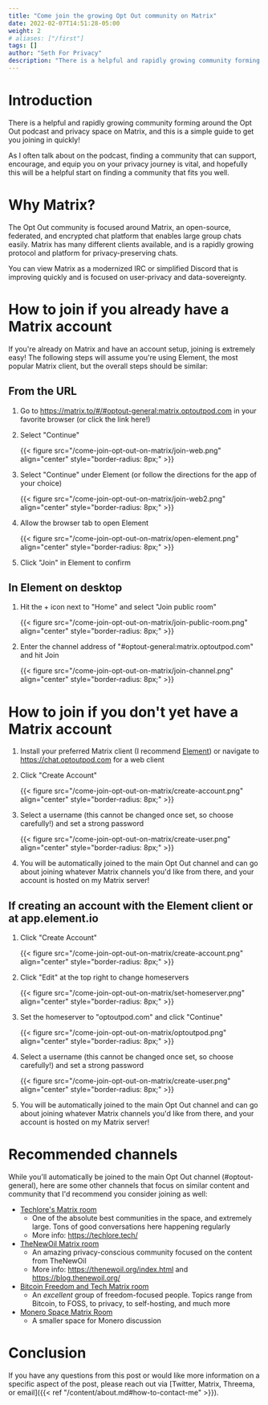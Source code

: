 ```yaml
---
title: "Come join the growing Opt Out community on Matrix"
date: 2022-02-07T14:51:28-05:00
weight: 2
# aliases: ["/first"]
tags: []
author: "Seth For Privacy"
description: "There is a helpful and rapidly growing community forming around the Opt Out podcast and privacy space on Matrix, and this is a simple guide to get you joining in quickly!"
---
```


# Introduction

There is a helpful and rapidly growing community forming around the Opt Out podcast and privacy space on Matrix, and this is a simple guide to get you joining in quickly!

As I often talk about on the podcast, finding a community that can support, encourage, and equip you on your privacy journey is vital, and hopefully this will be a helpful start on finding a community that fits you well.

# Why Matrix?

The Opt Out community is focused around Matrix, an open-source, federated, and encrypted chat platform that enables large group chats easily. Matrix has many different clients available, and is a rapidly growing protocol and platform for privacy-preserving chats.

You can view Matrix as a modernized IRC or simplified Discord that is improving quickly and is focused on user-privacy and data-sovereignty.

# How to join if you already have a Matrix account

If you're already on Matrix and have an account setup, joining is extremely easy! The following steps will assume you're using Element, the most popular Matrix client, but the overall steps should be similar:

## From the URL

1. Go to <https://matrix.to/#/#optout-general:matrix.optoutpod.com> in your favorite browser (or click the link here!)

2. Select "Continue"

    {{< figure src="/come-join-opt-out-on-matrix/join-web.png" align="center" style="border-radius: 8px;" >}}

3. Select "Continue" under Element (or follow the directions for the app of your choice)

    {{< figure src="/come-join-opt-out-on-matrix/join-web2.png" align="center" style="border-radius: 8px;" >}}

4. Allow the browser tab to open Element

    {{< figure src="/come-join-opt-out-on-matrix/open-element.png" align="center" style="border-radius: 8px;" >}}

5. Click "Join" in Element to confirm

## In Element on desktop

1. Hit the + icon next to "Home" and select "Join public room"

    {{< figure src="/come-join-opt-out-on-matrix/join-public-room.png" align="center" style="border-radius: 8px;" >}}

2. Enter the channel address of "#optout-general:matrix.optoutpod.com" and hit Join

    {{< figure src="/come-join-opt-out-on-matrix/join-channel.png" align="center" style="border-radius: 8px;" >}}

# How to join if you don't yet have a Matrix account

1. Install your preferred Matrix client (I recommend [Element](https://element.io/get-started)) or navigate to <https://chat.optoutpod.com> for a web client
2. Click "Create Account"

    {{< figure src="/come-join-opt-out-on-matrix/create-account.png" align="center" style="border-radius: 8px;" >}}

3. Select a username (this cannot be changed once set, so choose carefully!) and set a strong password

    {{< figure src="/come-join-opt-out-on-matrix/create-user.png" align="center" style="border-radius: 8px;" >}}

4. You will be automatically joined to the main Opt Out channel and can go about joining whatever Matrix channels you'd like from there, and your account is hosted on my Matrix server!

## If creating an account with the Element client or at app.element.io

1. Click "Create Account"

    {{< figure src="/come-join-opt-out-on-matrix/create-account.png" align="center" style="border-radius: 8px;" >}}

2. Click "Edit" at the top right to change homeservers

    {{< figure src="/come-join-opt-out-on-matrix/set-homeserver.png" align="center" style="border-radius: 8px;" >}}

3. Set the homeserver to "optoutpod.com" and click "Continue"

    {{< figure src="/come-join-opt-out-on-matrix/optoutpod.png" align="center" style="border-radius: 8px;" >}}

4. Select a username (this cannot be changed once set, so choose carefully!) and set a strong password

    {{< figure src="/come-join-opt-out-on-matrix/create-user.png" align="center" style="border-radius: 8px;" >}}

5. You will be automatically joined to the main Opt Out channel and can go about joining whatever Matrix channels you'd like from there, and your account is hosted on my Matrix server!

# Recommended channels

While you'll automatically be joined to the main Opt Out channel (#optout-general), here are some other channels that focus on similar content and community that I'd recommend you consider joining as well:

- [Techlore's Matrix room](https://matrix.to/#/+techlore-official:matrix.org)
  - One of the absolute best communities in the space, and extremely large. Tons of good conversations here happening regularly
  - More info: <https://techlore.tech/>
- [TheNewOil Matrix room](https://matrix.to/#/#TheNewOil:matrix.org)
  - An amazing privacy-conscious community focused on the content from TheNewOil
  - More info: <https://thenewoil.org/index.html> and <https://blog.thenewoil.org/>
- [Bitcoin Freedom and Tech Matrix room](https://matrix.to/#/#Bitcoin:usethe.tools)
  - An *excellent* group of freedom-focused people. Topics range from Bitcoin, to FOSS, to privacy, to self-hosting, and much more
- [Monero Space Matrix Room](https://matrix.to/#/#monero-space:monero.social)
  - A smaller space for Monero discussion

# Conclusion

If you have any questions from this post or would like more information on a specific aspect of the post, please reach out via [Twitter, Matrix, Threema, or email]({{< ref "/content/about.md#how-to-contact-me" >}}).
